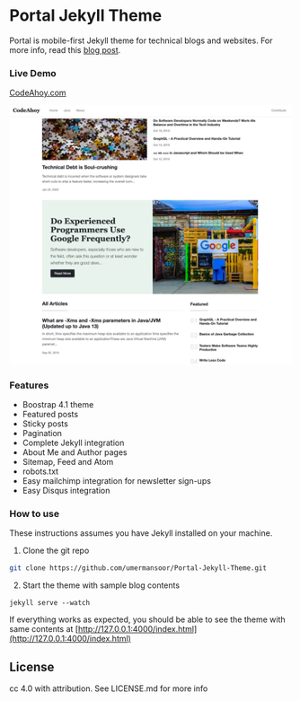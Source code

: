 # Portal Jekyll Theme

Portal is mobile-first Jekyll theme for technical blogs and websites. For more info, read this [blog post](https://codeahoy.com/2020/02/15/portal-jekyll-theme/).

### Live Demo

[CodeAhoy.com](https://codeahoy.com)

![portal jekyll theme screenshot](assets/images/screenshot.jpg)

### Features
- Boostrap 4.1 theme
- Featured posts
- Sticky posts
- Pagination
- Complete Jekyll integration
- About Me and Author pages
- Sitemap, Feed and Atom
- robots.txt
- Easy mailchimp integration for newsletter sign-ups
- Easy Disqus integration

### How to use

These instructions assumes you have Jekyll installed on your machine.

1. Clone the git repo

```bash
git clone https://github.com/umermansoor/Portal-Jekyll-Theme.git
```

2. Start the theme with sample blog contents

```
jekyll serve --watch
```

If everything works as expected, you should be able to see the theme with same contents at [http://127.0.0.1:4000/index.html](http://127.0.0.1:4000/index.html)

## License
cc 4.0 with attribution. See LICENSE.md for more info
